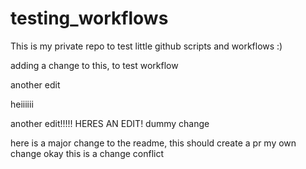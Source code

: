 # testing_workflows
This is my private repo to test little github scripts and workflows :)

adding a change to this, to test workflow

another edit

heiiiiii

another edit!!!!! HERES AN EDIT!
dummy change


here is a major change to the readme, this should create a pr
my own change
okay this is a change
conflict
